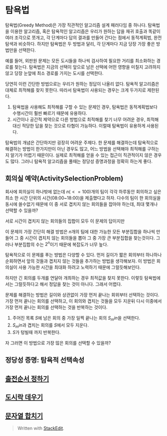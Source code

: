 # 탐욕법

탐욕법(Greedy Method)은 가장 직관적인 알고리즘 설계 패러다임 중 하나다. 탐욕법을 이용한 알고리즘, 혹은 탐욕적인 알고리즘은 우리가 원하는 답을 재귀 호출과 똑같이 여러 조각으로 쪼개고, 각 단계마다 답의 결과를 만들어 간다는 점에서 동적계획법, 완전탐색과 비슷하다. 하지만 탐욕법은 두 방법과 달리, 각 단계마다 지금 당장 가장 좋은 방법만을 선택한다. 

예를 들어, 외판원 문제는 모든 도시들을 하나씩 검사하여 필요한 거리를 최소화하는 경로를 찾는다. 탐욕법은 지금의 선택이 앞으로 남은 선택에 어떤 영향을 미칠지 고려하지 않고 당장 눈앞에 최소 경로를 가지는 도시를 선택한다. 

당연히 이런 간단한 방법으로는 우리가 원하는 정답이 나올리 없다. 탐욕적 알고리즘은 대체로 최적해를 찾지 못한다. 따라서 탐욕법이 사용되는 경우는 크게 두가지로 제한된다. 

1. 탐욕법을 사용해도 최적해를 구할 수 있는 문제인 경우, 탐욕법은 동적계획법보다 수행시간이 훨씬 빠르기 때문에 유용하다.
2. 시간이나 공간적 제약으로 다른 방법으로 최적해를 찾기 너무 어려운 경우, 최적해 대신 적당한 답을 찾는 것으로 타협이 가능하다. 이럴때 탐욕법이 유용하게 사용된다.

탐욕법의 개념은 간단하지만 굉장히 어려운 주제다. 한 문제를 해결하는데 탐욕적으로 해결하는 방법이 한가지만이 아닌 경우도 많고, 어느 방법을 선택해야 최적해를 구하는지 알기가 어렵기 때문이다. 실제로 최적해를 얻을 수 있는 접근이 직관적이지 않은 경우도 많다. 그러니 탐욕적 알고리즘을 풀때는 정당성 증명과정을 정확히 하는게 좋다. 


## 회의실 예약(ActivitySelectionProblem)

회사에 회의실이 하나밖에 없는데 $n(<= 100)$개의 팀이 각각 하루동안 회의하고 싶은 최소 한 시간 단위의 시간(08:00~18:00)을 제출했다고 하자. 다수의 팀이 한 회의실을 동시에 쓸수없기 때문에 이 중 서로 겹치지 않는 회의들을 잡아야 하는데, 최대 몇개나 선택할 수 있을까?

서로 시간이 겹치지 않는 회의들의 집합이 모두 이 문제의 답이지만 

이 문제의 가장 간단히 해결 방법은 $n$개의 팀에 대한 가능한 모든 부분집합을 하나씩 만들어 그 중 시간이 겹치치 않는 회의들을 뽑아 그 중 가장 큰 부분집합을 찾는것이다. 그러나 부분집합의 수는 $2^n$이기 때문에 복잡도가 너무 높다. 

탐욕적으로 이 문제를 푸는 방법은 다양할 수 있다. 먼저 길이가 짧은 회의부터 하나하나 순회하면서 앞의 것들과 겹치지 않는 것들을 추가하는 방법을 생각해보자. 이 방법은 회의실이 사용 가능한 시간을 최대화 하려고 노력하기 때문에 그럴듯해보인다. 

하지만 긴 회의를 두개를 연달아 개최하는 경우 최적값을 찾지 못한다. 이렇듯 탐욕법에서는 그럴듯하다고 해서 정답을 찾는 것이 아니다. 그래서 어렵다. 

문제를 해결하는 방법은 길이와 상관없이 가장 먼저 끝나는 회위부터 선택하는 것이다. 가장 먼저 끝나는 회의를 선택하고, 이 회의와 겹치는 것들을 모두 지운뒤 다시 이중에서 가장 먼저 끝나는 회의를 선택하는 것을 반복하는 것이다. 

1. 주어진 목록 $S$에 남은 회의 중 가장 일찍 끝나는 회의 $S_min$을 선택한다.
2. $S_min$과 겹치는 회의를 $S$에서 모두 지운다.
3. $S$가 텅빌때 까지 반복한다. 

자 그러면 이 방법으로 가장 많은 회의를 선택할 수 있을까?
## 정당성 증명: 탐욕적 선택속성



## [출전순서 정하기](https://algospot.com/judge/problem/read/MATCHORDER)


## [도시락 데우기](https://algospot.com/judge/problem/read/LUNCHBOX)

## [문자열 합치기](https://algospot.com/judge/problem/read/STRJOIN)







> Written with [StackEdit](https://stackedit.io/).
<!--stackedit_data:
eyJoaXN0b3J5IjpbNTEwMTI5MDkzLC0yMDMzNTgyNjI1LDE0OD
gwNjMyMjMsLTEzMDk5NzQ4OTMsLTcwOTk1MjU0NCwyMTE2MTk1
ODY5LDEyNjc1Mzk3MjIsMjc0MzYzNjMzLC03MDg0MDkyNTddfQ
==
-->